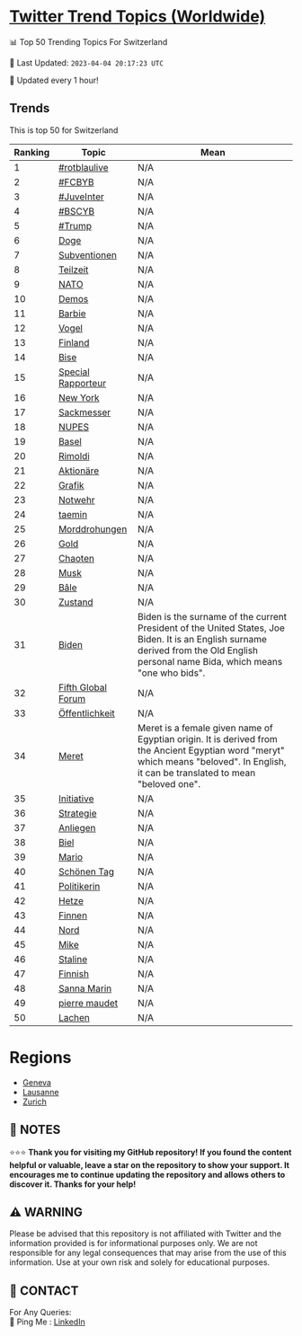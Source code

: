 [Twitter Trend Topics (Worldwide)](https://github.com/ErcinDedeoglu/Twitter-Trend-Topics)
==========


📊 Top 50 Trending Topics For Switzerland

📆 Last Updated: `2023-04-04 20:17:23 UTC`

🔧 Updated every 1 hour!


## Trends

This is top 50 for Switzerland

| Ranking | Topic | Mean |
| ------- | ------------ | ------------ |
| 1 | [#rotblaulive](http://twitter.com/search?q=%23rotblaulive) | N/A |
| 2 | [#FCBYB](http://twitter.com/search?q=%23FCBYB) | N/A |
| 3 | [#JuveInter](http://twitter.com/search?q=%23JuveInter) | N/A |
| 4 | [#BSCYB](http://twitter.com/search?q=%23BSCYB) | N/A |
| 5 | [#Trump](http://twitter.com/search?q=%23Trump) | N/A |
| 6 | [Doge](http://twitter.com/search?q=Doge) | N/A |
| 7 | [Subventionen](http://twitter.com/search?q=Subventionen) | N/A |
| 8 | [Teilzeit](http://twitter.com/search?q=Teilzeit) | N/A |
| 9 | [NATO](http://twitter.com/search?q=NATO) | N/A |
| 10 | [Demos](http://twitter.com/search?q=Demos) | N/A |
| 11 | [Barbie](http://twitter.com/search?q=Barbie) | N/A |
| 12 | [Vogel](http://twitter.com/search?q=Vogel) | N/A |
| 13 | [Finland](http://twitter.com/search?q=Finland) | N/A |
| 14 | [Bise](http://twitter.com/search?q=Bise) | N/A |
| 15 | [Special Rapporteur](http://twitter.com/search?q=Special+Rapporteur) | N/A |
| 16 | [New York](http://twitter.com/search?q=New+York) | N/A |
| 17 | [Sackmesser](http://twitter.com/search?q=Sackmesser) | N/A |
| 18 | [NUPES](http://twitter.com/search?q=NUPES) | N/A |
| 19 | [Basel](http://twitter.com/search?q=Basel) | N/A |
| 20 | [Rimoldi](http://twitter.com/search?q=Rimoldi) | N/A |
| 21 | [Aktionäre](http://twitter.com/search?q=Aktion%c3%a4re) | N/A |
| 22 | [Grafik](http://twitter.com/search?q=Grafik) | N/A |
| 23 | [Notwehr](http://twitter.com/search?q=Notwehr) | N/A |
| 24 | [taemin](http://twitter.com/search?q=taemin) | N/A |
| 25 | [Morddrohungen](http://twitter.com/search?q=Morddrohungen) | N/A |
| 26 | [Gold](http://twitter.com/search?q=Gold) | N/A |
| 27 | [Chaoten](http://twitter.com/search?q=Chaoten) | N/A |
| 28 | [Musk](http://twitter.com/search?q=Musk) | N/A |
| 29 | [Bâle](http://twitter.com/search?q=B%c3%a2le) | N/A |
| 30 | [Zustand](http://twitter.com/search?q=Zustand) | N/A |
| 31 | [Biden](http://twitter.com/search?q=Biden) | Biden is the surname of the current President of the United States, Joe Biden. It is an English surname derived from the Old English personal name Bida, which means "one who bids". |
| 32 | [Fifth Global Forum](http://twitter.com/search?q=Fifth+Global+Forum) | N/A |
| 33 | [Öffentlichkeit](http://twitter.com/search?q=%c3%96ffentlichkeit) | N/A |
| 34 | [Meret](http://twitter.com/search?q=Meret) | Meret is a female given name of Egyptian origin. It is derived from the Ancient Egyptian word "meryt" which means "beloved". In English, it can be translated to mean "beloved one". |
| 35 | [Initiative](http://twitter.com/search?q=Initiative) | N/A |
| 36 | [Strategie](http://twitter.com/search?q=Strategie) | N/A |
| 37 | [Anliegen](http://twitter.com/search?q=Anliegen) | N/A |
| 38 | [Biel](http://twitter.com/search?q=Biel) | N/A |
| 39 | [Mario](http://twitter.com/search?q=Mario) | N/A |
| 40 | [Schönen Tag](http://twitter.com/search?q=Sch%c3%b6nen+Tag) | N/A |
| 41 | [Politikerin](http://twitter.com/search?q=Politikerin) | N/A |
| 42 | [Hetze](http://twitter.com/search?q=Hetze) | N/A |
| 43 | [Finnen](http://twitter.com/search?q=Finnen) | N/A |
| 44 | [Nord](http://twitter.com/search?q=Nord) | N/A |
| 45 | [Mike](http://twitter.com/search?q=Mike) | N/A |
| 46 | [Staline](http://twitter.com/search?q=Staline) | N/A |
| 47 | [Finnish](http://twitter.com/search?q=Finnish) | N/A |
| 48 | [Sanna Marin](http://twitter.com/search?q=Sanna+Marin) | N/A |
| 49 | [pierre maudet](http://twitter.com/search?q=pierre+maudet) | N/A |
| 50 | [Lachen](http://twitter.com/search?q=Lachen) | N/A |



# Regions

* [Geneva](</Switzerland/Geneva.md>)
* [Lausanne](</Switzerland/Lausanne.md>)
* [Zurich](</Switzerland/Zurich.md>)



## 📝 NOTES

⭐⭐⭐ **Thank you for visiting my GitHub repository! If you found the content helpful or valuable, leave a star on the repository to show your support. It encourages me to continue updating the repository and allows others to discover it. Thanks for your help!**


## ⚠️ WARNING

Please be advised that this repository is not affiliated with Twitter and the information provided is for informational purposes only. We are not responsible for any legal consequences that may arise from the use of this information. Use at your own risk and solely for educational purposes.


## 📨 CONTACT

 For Any Queries:  
            🏓 Ping Me : [LinkedIn](https://www.linkedin.com/in/ercindedeoglu/)
